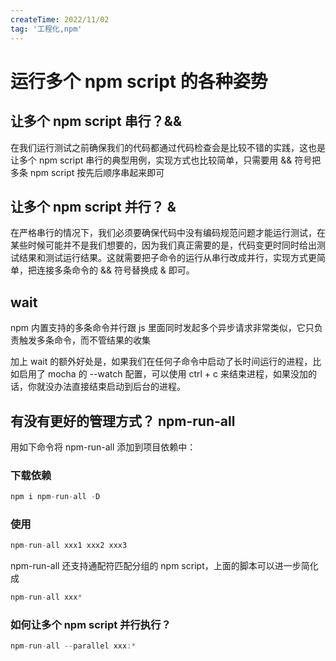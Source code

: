 ```yaml
---
createTime: 2022/11/02
tag: '工程化,npm'
---
```

# 运行多个 npm script 的各种姿势

## 让多个 npm script 串行？&&

在我们运行测试之前确保我们的代码都通过代码检查会是比较不错的实践，这也是让多个 npm script 串行的典型用例，实现方式也比较简单，只需要用 && 符号把多条 npm script 按先后顺序串起来即可

## 让多个 npm script 并行？ &

在严格串行的情况下，我们必须要确保代码中没有编码规范问题才能运行测试，在某些时候可能并不是我们想要的，因为我们真正需要的是，代码变更时同时给出测试结果和测试运行结果。这就需要把子命令的运行从串行改成并行，实现方式更简单，把连接多条命令的 && 符号替换成 & 即可。

## wait

npm 内置支持的多条命令并行跟 js 里面同时发起多个异步请求非常类似，它只负责触发多条命令，而不管结果的收集

加上 wait 的额外好处是，如果我们在任何子命令中启动了长时间运行的进程，比如启用了 mocha 的 --watch 配置，可以使用 ctrl + c 来结束进程，如果没加的话，你就没办法直接结束启动到后台的进程。

## 有没有更好的管理方式？  npm-run-all

用如下命令将 npm-run-all 添加到项目依赖中：

### 下载依赖

```js
npm i npm-run-all -D
```

### 使用

```js
npm-run-all xxx1 xxx2 xxx3
```

npm-run-all 还支持通配符匹配分组的 npm script，上面的脚本可以进一步简化成

```js
npm-run-all xxx*
```

### 如何让多个 npm script 并行执行？

```js
npm-run-all --parallel xxx:* 
```
